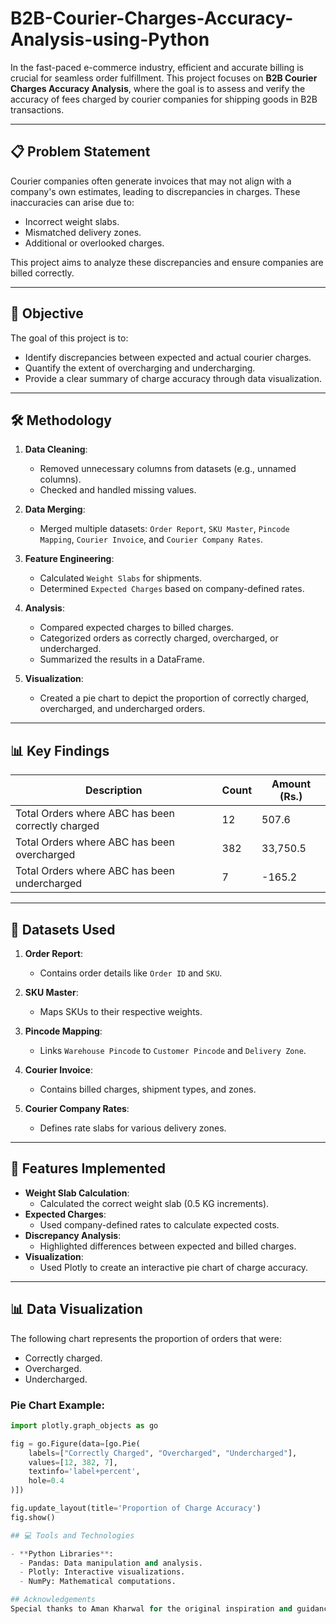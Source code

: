 # B2B-Courier-Charges-Accuracy-Analysis-using-Python

In the fast-paced e-commerce industry, efficient and accurate billing is crucial for seamless order fulfillment. This project focuses on **B2B Courier Charges Accuracy Analysis**, where the goal is to assess and verify the accuracy of fees charged by courier companies for shipping goods in B2B transactions.

---

## 📋 Problem Statement

Courier companies often generate invoices that may not align with a company's own estimates, leading to discrepancies in charges. These inaccuracies can arise due to:
- Incorrect weight slabs.
- Mismatched delivery zones.
- Additional or overlooked charges.

This project aims to analyze these discrepancies and ensure companies are billed correctly.

---

## 🚀 Objective

The goal of this project is to:
- Identify discrepancies between expected and actual courier charges.
- Quantify the extent of overcharging and undercharging.
- Provide a clear summary of charge accuracy through data visualization.

---

## 🛠️ Methodology

1. **Data Cleaning**:
   - Removed unnecessary columns from datasets (e.g., unnamed columns).
   - Checked and handled missing values.

2. **Data Merging**:
   - Merged multiple datasets: `Order Report`, `SKU Master`, `Pincode Mapping`, `Courier Invoice`, and `Courier Company Rates`.

3. **Feature Engineering**:
   - Calculated `Weight Slabs` for shipments.
   - Determined `Expected Charges` based on company-defined rates.

4. **Analysis**:
   - Compared expected charges to billed charges.
   - Categorized orders as correctly charged, overcharged, or undercharged.
   - Summarized the results in a DataFrame.

5. **Visualization**:
   - Created a pie chart to depict the proportion of correctly charged, overcharged, and undercharged orders.

---

## 📊 Key Findings

| Description                                      | Count | Amount (Rs.) |
|--------------------------------------------------|-------|--------------|
| Total Orders where ABC has been correctly charged | 12    | 507.6        |
| Total Orders where ABC has been overcharged      | 382   | 33,750.5     |
| Total Orders where ABC has been undercharged     | 7     | -165.2       |

---

## 📁 Datasets Used

1. **Order Report**:
   - Contains order details like `Order ID` and `SKU`.

2. **SKU Master**:
   - Maps SKUs to their respective weights.

3. **Pincode Mapping**:
   - Links `Warehouse Pincode` to `Customer Pincode` and `Delivery Zone`.

4. **Courier Invoice**:
   - Contains billed charges, shipment types, and zones.

5. **Courier Company Rates**:
   - Defines rate slabs for various delivery zones.

---

## 🧩 Features Implemented

- **Weight Slab Calculation**:
  - Calculated the correct weight slab (0.5 KG increments).
- **Expected Charges**:
  - Used company-defined rates to calculate expected costs.
- **Discrepancy Analysis**:
  - Highlighted differences between expected and billed charges.
- **Visualization**:
  - Used Plotly to create an interactive pie chart of charge accuracy.

---

## 📊 Data Visualization

The following chart represents the proportion of orders that were:
- Correctly charged.
- Overcharged.
- Undercharged.

### Pie Chart Example:
```python
import plotly.graph_objects as go

fig = go.Figure(data=[go.Pie(
    labels=["Correctly Charged", "Overcharged", "Undercharged"],
    values=[12, 382, 7],
    textinfo='label+percent',
    hole=0.4
)])

fig.update_layout(title='Proportion of Charge Accuracy')
fig.show()

## 💻 Tools and Technologies

- **Python Libraries**:
  - Pandas: Data manipulation and analysis.
  - Plotly: Interactive visualizations.
  - NumPy: Mathematical computations.

## Acknowledgements
Special thanks to Aman Kharwal for the original inspiration and guidance in solving real-world data problems.